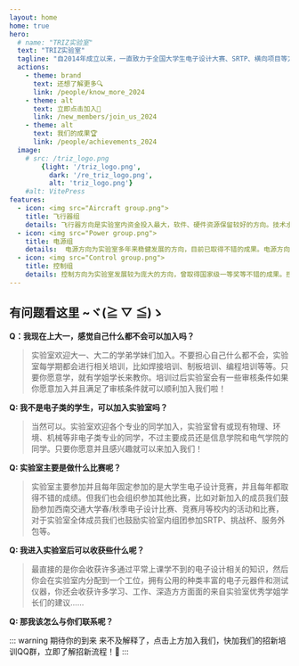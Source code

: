 ```yaml
---
layout: home
home: true
hero:
  # name: "TRIZ实验室"
  text: "TRIZ实验室"
  tagline: "自2014年成立以来，一直致力于全国大学生电子设计大赛、SRTP、横向项目等方面的研究与探索 !"
  actions:
    - theme: brand
      text: 还想了解更多🔍 
      link: /people/know_more_2024
    - theme: alt
      text: 立即点击加入🥳
      link: /new_members/join_us_2024
    - theme: alt
      text: 我们的成果🏆
      link: /people/achievements_2024
  image:
    # src: /triz_logo.png
        {light: '/triz_logo.png',
          dark: '/re_triz_logo.png',
          alt: 'triz_logo.png'}
    #alt: VitePress
features:
  - icon: <img src="Aircraft group.png">
    title: 飞行器组
    details: 飞行器方向是实验室内资金投入最大，软件、硬件资源保留较好的方向。技术水平在四川省高校中名列前茅。在这里你可以了解飞行器的组成结构、飞行原理等基础知识，深入方向内部后你会学到：嵌入式开发，控制算法，感知决策算法，图像处理算法，机器人算法等专业知识。
  - icon: <img src="Power group.png">
    title: 电源组
    details:  电源方向为实验室多年来稳健发展的方向，目前已取得不错的成果。电源方向注重经验的积累与前期的准备，在这里你可以学到电源电路的基本组成，例如：滤波电路、采样电路等；也会了解各种电源种类，例如：DC-DC、DC-AC、AC-DC等等；同时你也会学到PID、PWM等基本控制方法。       
  - icon: <img src="Control group.png">
    title: 控制组
    details: 控制方向为实验室发展较为庞大的方向，曾取得国家级一等奖等不错的成果。控制方向注重控制算法的理解，也注重硬件电路以及机械结构的支持，在这里你可以学到PID算法等控制算法，也能学到电机、舵机等的驱动控制方法，同样你也可以学习控制系统机械结构的设计。 
---
```


<style>

</style>

## 有问题看这里 ~ヾ(≧ ▽ ≦)ゝ 

**Q：我现在上大一，感觉自己什么都不会可以加入吗？**

>实验室欢迎大一、大二的学弟学妹们加入。不要担心自己什么都不会，实验室每学期都会进行相关培训，比如焊接培训、制板培训、编程培训等等。只要你愿意学，就有学姐学长来教你。培训过后实验室会有一些审核条件如果你愿意加入并且满足了审核条件就可以顺利加入我们啦！


**Q: 我不是电子类的学生，可以加入实验室吗？**

>当然可以。实验室欢迎各个专业的同学加入，实验室曾有或现有物理、环境、机械等非电子类专业的同学，不过主要成员还是信息学院和电气学院的同学。只要你愿意并且感兴趣就可以来加入我们！


**Q: 实验室主要是做什么比赛呢？**

>实验室主要参加并且每年固定参加的是大学生电子设计竞赛，并且每年都取得不错的成绩。但我们也会组织参加其他比赛，比如对新加入的成员我们鼓励参加西南交通大学春/秋季电子设计比赛、竞赛月等校内的活动和比赛，对于实验室全体成员我们也鼓励实验室内组团参加SRTP、挑战杯、服务外包等。


**Q: 我进入实验室后可以收获些什么呢？**

>最直接的是你会收获许多通过平常上课学不到的电子设计相关的知识，然后你会在实验室内分配到一个工位，拥有公用的种类丰富的电子元器件和测试仪器，你还会收获许多学习、工作、深造方方面面的来自实验室优秀学姐学长们的建议……


**Q: 那我该怎么与你们联系呢？**

::: warning 期待你的到来
来不及解释了，点击上方加入我们，快加我们的招新培训QQ群，立即了解招新流程！🎉
:::